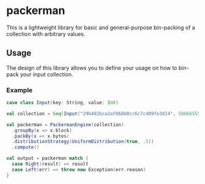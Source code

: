 # packerman
This is a lightweight library for basic and general-purpose bin-packing of a collection with arbitrary values.

## Usage
The design of this library allows you to define your usage on how to bin-pack your input collection.

### Example
```scala
case class Input(key: String, value: Int)

val collection = Seq(Input("29b482bca2af868b0cc6c7c409fe3d14", 588665550), Input("d724b748d259fa0f39a4ac776a86ad61", 1045661516), Input("df1662f0aed98c78c192654461afb6f6", 232359110))

val packerman = PackermanEngine(collection)
  .groupBy(x => x.block)
  .packBy(x => x.bytes)
  .distributionStrategy(UniformDistribution(true, .5))
  .compute()

val output = packerman match {
  case Right(result) => result
  case Left(err) => throw new Exception(err.reason)
}

```
